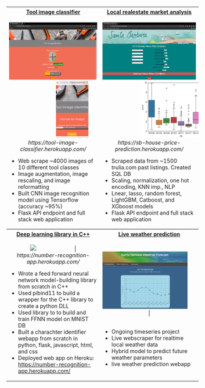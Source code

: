 
<table align="center">
<tr>
<th> <a href="https://github.com/dakotarawlings/tool_image_classification">Tool image classifier</a></th>
<th> <a href="https://github.com/dakotarawlings/SantaBarbara_house_price_prediction">Local realestate market analysis</a> </th>
</tr>
<tr>
<td>

<p float ="left" align="center" >
  <img style="padding-right: 100px;" src="readme_images/homepagetool.png" height="150" >
  <img style="padding-left: 100px;" src="readme_images/iphone.gif" height="150" >
  <br>
  <em> https://tool-image-classifier.herokuapp.com/</em>
  </br>
</p>

* Web scrape ~4000 images of 10 different tool classes
* Image augmentation, image rescaling, and image reformatting 
* Built  CNN image recognition model using Tensorflow (accuracy ~95%)
* Flask API endpoint and full stack web application 


</td>
<td>

<p float ="left" align="center" >
  <img style="padding-right: 100px;" src="readme_images/homepage2.png" height="150" >
  <img style="padding-left: 100px;" src="readme_images/boxplots.png" height="150" >
  <br>
  <em> https://sb-house-price-prediction.herokuapp.com/</em>
  </br>
</p>

* Scraped data from ~1500 trulia.com past listings. Created SQL DB
* Scaling, normalization, one hot encoding, KNN imp., NLP
* Lnear, lasso, random forest, LightGBM, Catboost, and XGboost models
* Flask API endpoint and full stack web application 

</td>
</tr>
  <tr>
<th> <a href="https://github.com/dakotarawlings/cpp_deep_learning_library">Deep learning library in C++ </th>
<th> <a href="https://github.com/dakotarawlings/live_weather_prediction">Live weather prediction </th>
</tr>
<tr>
<td>

  <p float ="left" align="center" >
  <img style="padding-right: 100px;" src="readme_images/DLLHomepage.gif" height="150" >|
  
  <br>
  <em> https://number-recognition-app.herokuapp.com/</em>
  </br>
</p>

* Wrote a feed forward neural network model-building library from scratch in C++
* Used pibind11 to build a wrapper for the C++ library to create a python DLL 
* Used library to to build and train FFNN model on MNIST DB
* Built a charachter identifier webapp from scratch in python, flask, javascript, html, and css
* Deployed web app on Heroku: https://number-recognition-app.herokuapp.com/
  

</td>
<td>

<p float ="left" align="center" >
  <img style="padding-right: 100px;" src="readme_images/timeseries.png" height="150" >|
  <br>
  <em> </em>
  </br>
</p>

* Ongoing timeseries project
* Live webscraper for realtime local weather data
* Hybrid model to predict future weather parameters
* live weather prediction webapp



</td>
</tr>
  
</table>

